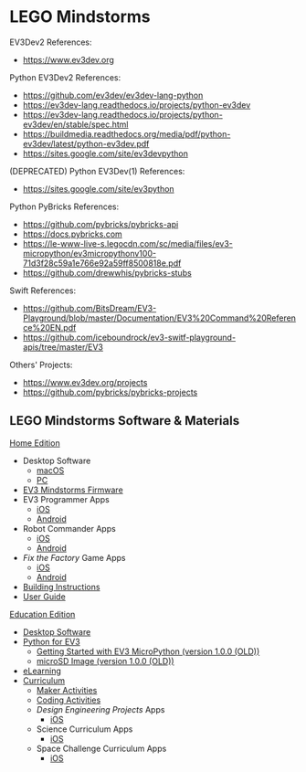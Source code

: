 # LEGO Mindstorms

EV3Dev2 References:
- https://www.ev3dev.org

Python EV3Dev2 References:
- https://github.com/ev3dev/ev3dev-lang-python
- https://ev3dev-lang.readthedocs.io/projects/python-ev3dev
- https://ev3dev-lang.readthedocs.io/projects/python-ev3dev/en/stable/spec.html
- https://buildmedia.readthedocs.org/media/pdf/python-ev3dev/latest/python-ev3dev.pdf
- https://sites.google.com/site/ev3devpython

(DEPRECATED) Python EV3Dev(1) References:
- https://sites.google.com/site/ev3python

Python PyBricks References:
- https://github.com/pybricks/pybricks-api
- https://docs.pybricks.com
- https://le-www-live-s.legocdn.com/sc/media/files/ev3-micropython/ev3micropythonv100-71d3f28c59a1e766e92a59ff8500818e.pdf
- https://github.com/drewwhis/pybricks-stubs

Swift References:
- https://github.com/BitsDream/EV3-Playground/blob/master/Documentation/EV3%20Command%20Reference%20EN.pdf
- https://github.com/iceboundrock/ev3-switf-playground-apis/tree/master/EV3

Others' Projects:
- https://www.ev3dev.org/projects
- https://github.com/pybricks/pybricks-projects


## LEGO Mindstorms Software & Materials

[Home Edition](https://www.lego.com/en-us/themes/mindstorms/downloads)
- Desktop Software
  - [macOS](https://go.api.education.lego.com/v1/lms-scratch-retail#nourlrewrite)
  - [PC](https://go.api.education.lego.com/v1/lms-ev3_en-us_win32#nourlrewrite) 
- [EV3 Mindstorms Firmware](https://ev3manager.education.lego.com) 
- EV3 Programmer Apps
  - [iOS](https://apps.apple.com/us/app/lego-mindstorms-ev3-programmer/id1039354955)
  - [Android](https://play.google.com/store/apps/details?id=com.lego.mindstorms.ev3programmer)
- Robot Commander Apps
  - [iOS](https://apps.apple.com/us/app/lego-mindstorms-robot-commander/id681786521)
  - [Android](https://play.google.com/store/apps/details?id=com.lego.mindstorms.robotcommander)
- _Fix the Factory_ Game Apps
  - [iOS](https://apps.apple.com/us/app/lego-mindstorms-fix-factory/id671493323)
  - [Android](https://play.google.com/store/apps/details?id=com.lego.mindstorms.fixthefactory) 
- [Building Instructions](https://www.lego.com/en-us/themes/mindstorms/buildarobot)
- [User Guide](https://www.lego.com/cdn/cs/set/assets/bltbef4d6ce0f40363c/LMSUser_Guide_LEGO_MINDSTORMS_EV3_11_Tablet_ENUS.pdf)

[Education Edition](https://education.lego.com/en-us/downloads/mindstorms-ev3)
- [Desktop Software](https://education.lego.com/en-us/downloads/mindstorms-ev3/software)
- [Python for EV3](https://education.lego.com/en-us/support/mindstorms-ev3/python-for-ev3)
  - [Getting Started with EV3 MicroPython (version 1.0.0 (OLD))](https://le-www-live-s.legocdn.com/sc/media/files/ev3-micropython/ev3micropythonv100-71d3f28c59a1e766e92a59ff8500818e.pdf)
  - [microSD Image (version 1.0.0 (OLD))](https://le-www-live-s.legocdn.com/sc/media/files/ev3-micropython/ev3micropythonv100sdcardimage-4b8c8333736fafa1977ee7accbd3338f.zip)
- [eLearning](https://elearning.legoeducation.com)
- [Curriculum](https://education.lego.com/en-us/downloads/mindstorms-ev3/curriculum)
  - [Maker Activities](https://le-www-live-s.legocdn.com/downloads/LME-EV3/LME-EV3_MAKER_1.0_en-US.pdf)
  - [Coding Activities](https://le-www-live-s.legocdn.com/downloads/LME-EV3/LME-EV3_Coding-activities_2.0_en-US.pdf)
  - _Design Engineering Projects_ Apps
    - [iOS](https://le-www-live-s.legocdn.com/downloads/LME-EV3/LME-EV3_DEP-full-setup_1.4.2_en-US_OSX.dmg)
  - Science Curriculum Apps
    - [iOS](https://le-www-live-s.legocdn.com/downloads/LME-EV3/LME-EV3_SCIENCE-full-setup_1.4.2_en-US_OSX.dmg)
  - Space Challenge Curriculum Apps
    - [iOS](https://le-www-live-s.legocdn.com/downloads/LME-EV3/LME-EV3_SPACE-full-setup_1.4.2_en-US_OSX.dmg)
